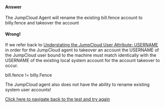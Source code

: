 #### Answer

The JumpCloud Agent will rename the existing bill.fence account to billy.fence and takeover the account

####  Wrong!

If we refer back to [Understating the JumpCloud User Attribute: USERNAME
]() in order for the JumpCloud agent to takeover an account the USERNAME of the JumpCloud user bound to the machine must match identically with the USERNAME of the existing local system account for the account takeover to occur.

bill.fence != billy.Fence

The JumpCloud agent also does not have the ability to rename existing system user accounts!

[Click here to navigate back to the test and try again]()